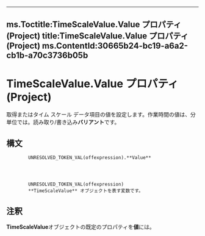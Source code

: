 

---
ms.Toctitle:TimeScaleValue.Value プロパティ (Project)
title:TimeScaleValue.Value プロパティ (Project)
ms.ContentId:30665b24-bc19-a6a2-cb1b-a70c3736b05b
---
# TimeScaleValue.Value プロパティ (Project)




取得またはタイム スケール データ項目の値を設定します。作業時間の値は、分単位では。読み取り/書き込み**バリアント**です。

## 構文

            UNRESOLVED_TOKEN_VAL(offexpression).**Value**




            UNRESOLVED_TOKEN_VAL(offexpression)
            **TimeScaleValue** オブジェクトを表す変数です。



## 注釈
**TimeScaleValue**オブジェクトの既定のプロパティを**値**には。




